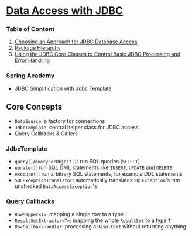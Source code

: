 # [Data Access with JDBC](https://docs.spring.io/spring-framework/reference/data-access/jdbc.html)

### Table of Content

1. [Choosing an Approach for JDBC Database Access](https://docs.spring.io/spring-framework/reference/data-access/jdbc/choose-style.html)
2. [Package Hierarchy](https://docs.spring.io/spring-framework/reference/data-access/jdbc/packages.html)
3. [Using the JDBC Core Classes to Control Basic JDBC Processing and Error Handling](https://docs.spring.io/spring-framework/reference/data-access/jdbc/core.html)

### Spring Academy
- [JDBC Simplification with Jdbc Template](https://spring.academy/courses/spring-framework-essentials/lessons/spring-essentials-jdbc-traditional-jdbctemplate)

## Core Concepts
- `DataSource`: a factory for connections
- `JdbcTemplate`: central helper class for JDBC access
- Query Callbacks & Callers

### JdbcTemplate
- `query()`/`queryForObject()`: run SQL queries (`SELECT`) 
- `update()`: run SQL DML statements like `INSERT`, `UPDATE` and `DELETE`
- `execute()`: run arbitrary SQL statements, for example DDL statements
- `SQLExceptionTranslator`: automatically translates `SQLException`'s into unchecked `DataAccessException`'s

### Query Callbacks
- `RowMapper<T>`: mapping a single row to a type `T`
- `ResultSetExtractor<T>`: mapping the whole `ResultSet` to a type `T`
- `RowCallbackHandler`: processing a `ResultSet` without returning anything